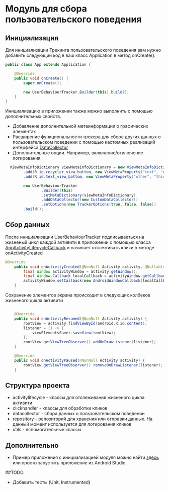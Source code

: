 # Модуль для сбора пользовательского поведения

## Инициализация
Для инициализации Трекинга пользовательского поведения вам нужно добавить следующий код в ваш класс Application в метод onCreate():
```java
public class App extends Application {

    @Override
    public void onCreate() {
        super.onCreate();

        new UserBehaviourTracker.Builder(this).build();
    }
}
```

Инициализацию в приложении также можно выполнить с помощью дополнительных свойств.
* Добавление дополнительной метаинформации о графических элементах
* Расширение функциональности трекера для сбора других данных о пользовательском поведении с помощью кастомных реализаций интерфейса [DataCollector](tracker/src/main/java/dev/martisv/userbehaviour/tracker/datacollector/DataCollector.java)
* Дополнительные опции. Например, включение/отключение логирования

```java
  ViewMetaInfoDictionary viewMetaInfoDictionary = new ViewMetaInfoDictionary()
        .add(R.id.recycler_view_button, new ViewMetaProperty("text", "Activity with RecyclerView"), new ViewMetaProperty("color", "purple"))
        .add(R.id.text_view_bottom, new ViewMetaProperty("other", "this is important meta information"));

        new UserBehaviourTracker
                .Builder(this)
                .setMetaDictionary(viewMetaInfoDictionary)
                .addDataCollector(new CustomDataCollector()
                .setOptions(new TrackerOptions(true, false, false))
        .build();
```

## Сбор данных
После инициализации UserBehaviourTracker подписываеться на жизненый цикл каждой активити в приложении с помощью класса [AppActivityLifecycleCallback](tracker/src/main/java/dev/martisv/userbehaviour/tracker/activitylifecycle/AppActivityLifecycleCallback.java) и начинает отслеживать клики в методе onActivityCreated
```java
@Override
    public void onActivityCreated(@NonNull Activity activity, @Nullable Bundle savedInstanceState) {
        final Window activityWindow = activity.getWindow();
        final Window.Callback localCallback = activityWindow.getCallback();
        activityWindow.setCallback(new AndroidWindowCallback(localCallback, touchEventHandler));
    }
```

Сохранение элементов экрана происходит в следующих колбеков жизненого цикла активити
```java

    @Override
    public void onActivityResumed(@NonNull Activity activity) {
        rootView = activity.findViewById(android.R.id.content);
        listener = () -> {
            viewElementsSaver.saveView(rootView);
        };
        rootView.getViewTreeObserver().addOnDrawListener(listener);
    }

    @Override
    public void onActivityPaused(@NonNull Activity activity) {
        rootView.getViewTreeObserver().removeOnDrawListener(listener);
    }
```

## Структура проекта 
* activitylifecycle - классы для отслеживания жизненого цикла активити
* clickhandler - классы для обработки кликов
* datacollector - сбора данных о пользовательском поведении
* repository - репозиторий для хранения или отправки данных. На данный момент используется для логирования кликов
* utils - вспомогательные классы

## Дополнительно 
* Пример приложения с инициализацией модуля можно найти [здесь](app/src/main/java/dev/martisv/userbehaviour/app/App.java) или просто запустить приложение из Android Studio.

##TODO 
* Добавить тесты (Unit, Instrumented)